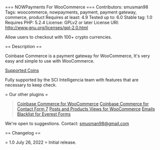 === NOWPayments For WooCommerce ===
Contributors: smusman98
Tags: woocommerce, nowpayments, payment, payment gateway, commerce, product
Requires at least: 4.9
Tested up to: 6.0
Stable tag: 1.0
Requires PHP: 5.2.4
License: GPLv2 or later
License URI: http://www.gnu.org/licenses/gpl-2.0.html

Allow users to checkout with 100+ crypto currencies.

== Description ==

Coinbase Commerce is a payment gateway for WooCommerce, It's very easy and simple to use with WooCommerce.

[Supported Coins](https://nowpayments.io/supported-coins)

Fully supported by the SCI Intelligencia team with features that are necessary to keep check.


= Our other plugins =
> [Coinbase Commerce for WooCommerce](https://wordpress.org/plugins/commerce-coinbase-for-woocommerce/)
> [Coinbase Commerce for Contact Form 7](https://wordpress.org/plugins/coinbase-commerce-for-contact-form-7/)
> [Posts and Products Views for WooCommerce](https://wordpress.org/plugins/posts-and-products-views/)
> [Emails Blacklist for Everest Forms](https://wordpress.org/plugins/emails-blacklist-everest-forms/)


We're open to suggestions. 
Contact: smusman98@gmail.com

== Changelog ==

= 1.0 July 26, 2022 =
Initial release.